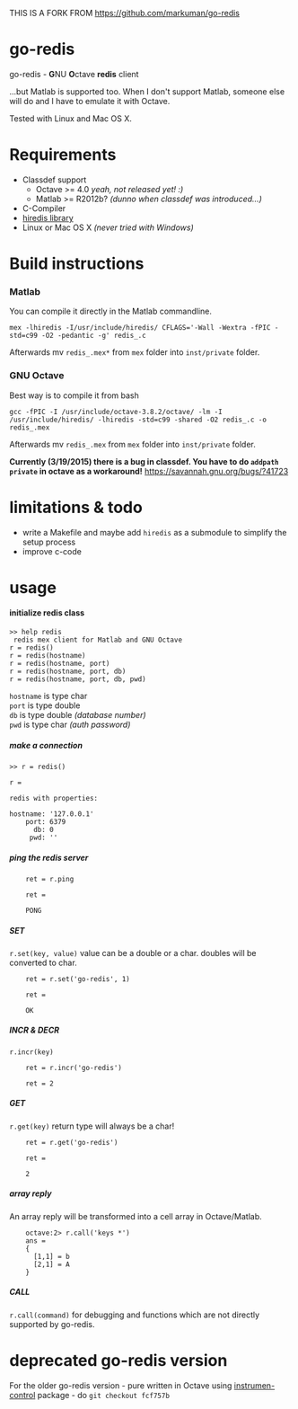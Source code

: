 THIS IS A FORK FROM https://github.com/markuman/go-redis

# go-redis

go-redis - **G**NU **O**ctave **redis** client

...but Matlab is supported too. When I don't support Matlab, someone else will do and I have to emulate it with Octave.

Tested with Linux and Mac OS X.


# Requirements

* Classdef support
  * Octave >= 4.0 _yeah, not released yet! :)_
  * Matlab >= R2012b? _(dunno when classdef was introduced...)_
* C-Compiler
* [hiredis library](https://github.com/redis/hiredis/)
* Linux or Mac OS X _(never tried with Windows)_


# Build instructions

### Matlab

You can compile it directly in the Matlab commandline.

    mex -lhiredis -I/usr/include/hiredis/ CFLAGS='-Wall -Wextra -fPIC -std=c99 -O2 -pedantic -g' redis_.c

Afterwards mv `redis_.mex*` from `mex` folder into `inst/private` folder.

### GNU Octave

Best way is to compile it from bash

    gcc -fPIC -I /usr/include/octave-3.8.2/octave/ -lm -I /usr/include/hiredis/ -lhiredis -std=c99 -shared -O2 redis_.c -o redis_.mex

Afterwards mv `redis_.mex` from `mex` folder into `inst/private` folder.

**Currently (3/19/2015) there is a bug in classdef. You have to do `addpath private` in octave as a workaround!**
https://savannah.gnu.org/bugs/?41723


# limitations & todo

* write a Makefile and maybe add `hiredis` as a submodule to simplify the setup process
* improve c-code



# usage

#### initialize redis class

	>> help redis
	 redis mex client for Matlab and GNU Octave
  	r = redis()
  	r = redis(hostname) 
  	r = redis(hostname, port)
  	r = redis(hostname, port, db)
  	r = redis(hostname, port, db, pwd)

`hostname` is type char  
`port` is type double  
`db` is type double _(database number)_  
`pwd` is type char _(auth password)_  


##### make a connection

    >> r = redis()
		
	r = 
		
  	redis with properties:
	
    hostname: '127.0.0.1'
        port: 6379
          db: 0
         pwd: ''
##### ping the redis server

        ret = r.ping

        ret =

        PONG

##### SET
`r.set(key, value)`
value can be a double or a char. doubles will be converted to char.

        ret = r.set('go-redis', 1)

        ret =

        OK

##### INCR & DECR
`r.incr(key)`

        ret = r.incr('go-redis')

        ret = 2

##### GET
`r.get(key)`
return type will always be a char!

        ret = r.get('go-redis')

        ret =

        2

##### array reply
An array reply will be transformed into a cell array in Octave/Matlab.

        octave:2> r.call('keys *')
        ans =
        {
          [1,1] = b
          [2,1] = A
        }


##### CALL
`r.call(command)`
for debugging and functions which are not directly supported by go-redis.




# deprecated go-redis version

For the older go-redis version - pure written in Octave using
[instrumen-control](http://octave.sourceforge.net/instrument-control/index.html) package - do `git checkout fcf757b`



